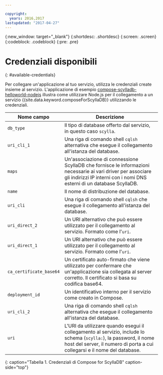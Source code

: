 ```yaml
---

copyright:
  years: 2016,2017
lastupdated: "2017-04-27"
---
```


{:new_window: target="_blank"}
{:shortdesc: .shortdesc}
{:screen: .screen}
{:codeblock: .codeblock}
{:pre: .pre}

# Credenziali disponibili
{: #available-credentials}

Per collegare un'applicazione al tuo servizio, utilizza le credenziali create insieme al servizio. L'applicazione di esempio [compose-scylladb-helloworld-nodejs](https://github.com/IBM-Bluemix/compose-scylladb-helloworld-nodejs) illustra come utilizzare Node.js per il collegamento a un servizio {{site.data.keyword.composeForScyllaDB}} utilizzando le credenziali.

Nome campo|Descrizione
----------|-----------
`db_type`|Il tipo di database offerto dal servizio, in questo caso `scylla`.
`uri_cli_1`|Una riga di comando shell `cqlsh` alternativa che esegue il collegamento all'istanza del database.
`maps`|Un'associazione di connessione ScyllaDB che fornisce le informazioni necessarie ai vari driver per associare gli indirizzi IP interni con i nomi DNS esterni di un database ScyllaDB.
`name`|Il nome di distribuzione del database.
`uri_cli`|Una riga di comando shell `cqlsh` che esegue il collegamento all'istanza del database.
`uri_direct_2`|Un URI alternativo che può essere utilizzato per il collegamento al servizio. Formato come l'`uri`.
`uri_direct_1`|Un URI alternativo che può essere utilizzato per il collegamento al servizio. Formato come l'`uri`.
`ca_certificate_base64`|Un certificato auto-firmato che viene utilizzato per confermare che un'applicazione sia collegata al server corretto. Il certificato si basa su codifica base64.
`deployment_id`|Un identificativo interno per il servizio come creato in Compose.
`uri_cli_2`|Una riga di comando shell `cqlsh` alternativa che esegue il collegamento all'istanza del database.
`uri`|L'URI da utilizzare quando esegui il collegamento al servizio, include lo schema (`scylla:`), la password, il nome host del server, il numero di porta a cui collegarsi e il nome del database.
{: caption="Tabella 1. Credenziali di Compose for ScyllaDB" caption-side="top"}
